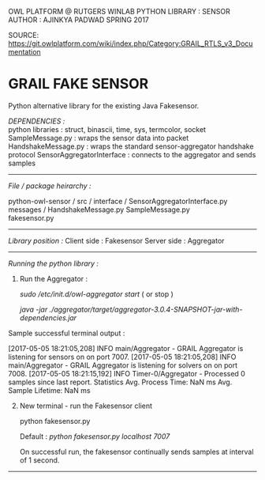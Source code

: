  OWL PLATFORM @ RUTGERS WINLAB
  PYTHON LIBRARY : SENSOR
  AUTHOR : AJINKYA PADWAD
  SPRING 2017

SOURCE: https://git.owlplatform.com/wiki/index.php/Category:GRAIL_RTLS_v3_Documentation

GRAIL FAKE SENSOR
=================

Python alternative library for the existing Java Fakesensor. 


_DEPENDENCIES :_  
  python libraries : struct, binascii, time, sys, termcolor, socket
  SampleMessage.py  :  wraps the sensor data into packet
  HandshakeMessage.py : wraps the standard sensor-aggregator handshake protocol
  SensorAggregatorInterface : connects to the aggregator and sends samples

-----------------------------------------------------------------

_File / package heirarchy :_
  
python-owl-sensor /
  src /
    interface /
      SensorAggregatorInterface.py
    messages /
      HandshakeMessage.py
      SampleMessage.py	
    fakesensor.py

-----------------------------------------------------------------

_Library position :_
  Client side : Fakesensor
  Server side : Aggregator

-----------------------------------------------------------------

_Running the python library :_

1. Run the Aggregator :

	_sudo /etc/init.d/owl-aggregator start_ ( or stop )

	_java -jar ./aggregator/target/aggregator-3.0.4-SNAPSHOT-jar-with-dependencies.jar_
	
Sample successful terminal output :

  [2017-05-05 18:21:05,208] INFO  main/Aggregator - GRAIL Aggregator is listening for sensors on on port 7007.
  [2017-05-05 18:21:05,208] INFO  main/Aggregator - GRAIL Aggregator is listening for solvers on on port 7008.
  [2017-05-05 18:21:15,192] INFO  Timer-0/Aggregator - Processed 0 samples since last report.
  Statistics
    Avg. Process Time: NaN ms
    Avg. Sample Lifetime: NaN ms

2. New terminal - run the Fakesensor client
	
	python fakesensor.py <hostname> <port-number>

	Default :	_python fakesensor.py localhost 7007_

	On successful run, the fakesensor continually sends samples at interval of 1 second.

-----------------------------------------------------------------





		
	

